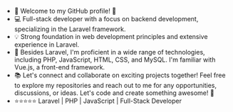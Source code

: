 - 👋 Welcome to my GitHub profile! 🚀
- 💻 Full-stack developer with a focus on backend development, specializing in the Laravel framework.
- 💡 Strong foundation in web development principles and extensive experience in Laravel.
- 🔧 Besides Laravel, I'm proficient in a wide range of technologies, including PHP, JavaScript, HTML, CSS, and MySQL. I'm familiar with Vue.js, a front-end framework.
- 📚 Let's connect and collaborate on exciting projects together! Feel free to explore my repositories and reach out to me for any opportunities, discussions, or ideas. Let's code and create something awesome! 🤝
- ⭐⭐⭐⭐⭐
Laravel | PHP | JavaScript | Full-Stack Developer
<!---
Dannyamah/Dannyamah is a ✨ special ✨ repository because its `README.md` (this file) appears on your GitHub profile.
You can click the Preview link to take a look at your changes.
--->
